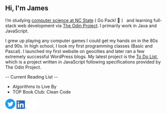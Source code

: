 ## Hi, I'm James
I’m studying <a href="https://www.engineeringonline.ncsu.edu/programs-and-courses/certificates/computer-programming-certificate/courses/">computer science at NC State</a> ( Go Pack! :wolf: ) &nbsp; and learning full-stack web development via <a href="https://www.theodinproject.com/">The Odin Project</a>. I primarily work in Java and JavaScript. 

I grew up playing any computer games I could get my hands on in the 80s and 90s. In high school, I took my first programming classes (Basic and Pascal). I launched my first website on geocities and later ran a few extremely successful WordPress blogs. My latest project is the <a href="https://jdelles.github.io/to-do-list/">To Do List</a>, which is a project written in JavaScript following specifications provided by The Odin Project. 

-- Current Reading List -- 
  - Algorithms to Live By
  - TOP Book Club: Clean Code

<p><a href="https://twitter.com/JamesDelles" target="blank""><img src="images/Twitter.png" alt="James Delles Twitter Feed" width="32px"></a> <a href="https://www.linkedin.com/in/jamesdelles" target="blank"><img src="images/LI.png" alt="LinkedIn Profile" width="32px"></a> <a href="https://codepen.io/jdelles" target="blank"><img src="images/codepen.png" alt="CodePen Profile" width="32px"></a></p>
